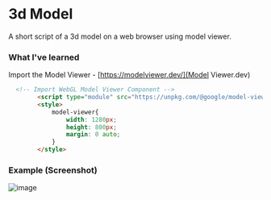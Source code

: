 # 3d Model
A short script of a 3d model on a web browser using model viewer.

### What I've learned

Import the Model Viewer - [https://modelviewer.dev/](Model Viewer.dev)
```html
  <!-- Import WebGL Model Viewer Component -->
        <script type="module" src="https://unpkg.com/@google/model-viewer/dist/model-viewer.min.js"></script>
        <style>
            model-viewer{
                width: 1280px;
                height: 800px;
                margin: 0 auto;
            }
        </style>
```

### Example (Screenshot)

![image](https://user-images.githubusercontent.com/36749450/97655973-abf12680-1a3c-11eb-8b7c-78129badcbd9.png)
